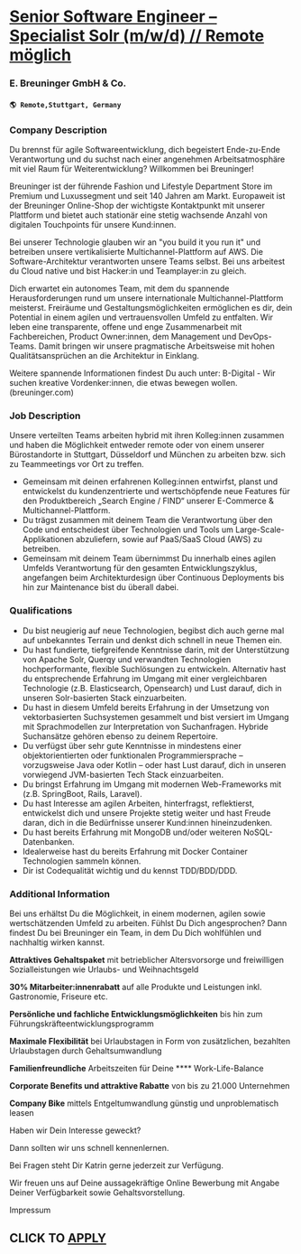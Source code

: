 # [Senior Software Engineer – Specialist Solr (m/w/d) // Remote möglich](https://www.remotewlb.com/apply/senior-software-engineer-specialist-solr-m-w-d-remote-moglich-117901)  
### E. Breuninger GmbH & Co.  
#### `🌎 Remote,Stuttgart, Germany`  

### **Company Description**

Du brennst für agile Softwareentwicklung, dich begeistert Ende-zu-Ende Verantwortung und du suchst nach einer angenehmen Arbeitsatmosphäre mit viel Raum für Weiterentwicklung? Willkommen bei Breuninger!

Breuninger ist der führende Fashion und Lifestyle Department Store im Premium und Luxussegment und seit 140 Jahren am Markt. Europaweit ist der Breuninger Online-Shop der wichtigste Kontaktpunkt mit unserer Plattform und bietet auch stationär eine stetig wachsende Anzahl von digitalen Touchpoints für unsere Kund:innen.

Bei unserer Technologie glauben wir an "you build it you run it" und betreiben unsere vertikalisierte Multichannel-Plattform auf AWS. Die Software-Architektur verantworten unsere Teams selbst. Bei uns arbeitest du Cloud native und bist Hacker:in und Teamplayer:in zu gleich.

Dich erwartet ein autonomes Team, mit dem du spannende Herausforderungen rund um unsere internationale Multichannel-Plattform meisterst. Freiräume und Gestaltungsmöglichkeiten ermöglichen es dir, dein Potential in einem agilen und vertrauensvollen Umfeld zu entfalten. Wir leben eine transparente, offene und enge Zusammenarbeit mit Fachbereichen, Product Owner:innen, dem Management und DevOps-Teams. Damit bringen wir unsere pragmatische Arbeitsweise mit hohen Qualitätsansprüchen an die Architektur in Einklang.

Weitere spannende Informationen findest Du auch unter: B-Digital - Wir suchen kreative Vordenker:innen, die etwas bewegen wollen. (breuninger.com)

###  **Job Description**

Unsere verteilten Teams arbeiten hybrid mit ihren Kolleg:innen zusammen und haben die Möglichkeit entweder remote oder von einem unserer Bürostandorte in Stuttgart, Düsseldorf und München zu arbeiten bzw. sich zu Teammeetings vor Ort zu treffen.

  * Gemeinsam mit deinen erfahrenen Kolleg:innen entwirfst, planst und entwickelst du kundenzentrierte und wertschöpfende neue Features für den Produktbereich „Search Engine / FIND“ unserer E-Commerce & Multichannel-Plattform. 
  * Du trägst zusammen mit deinem Team die Verantwortung über den Code und entscheidest über Technologien und Tools um Large-Scale-Applikationen abzuliefern, sowie auf PaaS/SaaS Cloud (AWS) zu betreiben. 
  * Gemeinsam mit deinem Team übernimmst Du innerhalb eines agilen Umfelds Verantwortung für den gesamten Entwicklungszyklus, angefangen beim Architekturdesign über Continuous Deployments bis hin zur Maintenance bist du überall dabei. 

### **Qualifications**

  * Du bist neugierig auf neue Technologien, begibst dich auch gerne mal auf unbekanntes Terrain und denkst dich schnell in neue Themen ein. 
  * Du hast fundierte, tiefgreifende Kenntnisse darin, mit der Unterstützung von Apache Solr, Querqy und verwandten Technologien hochperformante, flexible Suchlösungen zu entwickeln. Alternativ hast du entsprechende Erfahrung im Umgang mit einer vergleichbaren Technologie (z.B. Elasticsearch, Opensearch) und Lust darauf, dich in unseren Solr-basierten Stack einzuarbeiten. 
  * Du hast in diesem Umfeld bereits Erfahrung in der Umsetzung von vektorbasierten Suchsystemen gesammelt und bist versiert im Umgang mit Sprachmodellen zur Interpretation von Suchanfragen. Hybride Suchansätze gehören ebenso zu deinem Repertoire. 
  * Du verfügst über sehr gute Kenntnisse in mindestens einer objektorientierten oder funktionalen Programmiersprache – vorzugsweise Java oder Kotlin – oder hast Lust darauf, dich in unseren vorwiegend JVM-basierten Tech Stack einzuarbeiten. 
  * Du bringst Erfahrung im Umgang mit modernen Web-Frameworks mit (z.B. SpringBoot, Rails, Laravel). 
  * Du hast Interesse am agilen Arbeiten, hinterfragst, reflektierst, entwickelst dich und unsere Projekte stetig weiter und hast Freude daran, dich in die Bedürfnisse unserer Kund:innen hineinzudenken. 
  * Du hast bereits Erfahrung mit MongoDB und/oder weiteren NoSQL-Datenbanken. 
  * Idealerweise hast du bereits Erfahrung mit Docker Container Technologien sammeln können. 
  * Dir ist Codequalität wichtig und du kennst TDD/BDD/DDD. 

### **Additional Information**

Bei uns erhältst Du die Möglichkeit, in einem modernen, agilen sowie wertschätzenden Umfeld zu arbeiten. Fühlst Du Dich angesprochen? Dann findest Du bei Breuninger ein Team, in dem Du Dich wohlfühlen und nachhaltig wirken kannst.

 **Attraktives Gehaltspaket** mit betrieblicher Altersvorsorge und freiwilligen Sozialleistungen wie Urlaubs- und Weihnachtsgeld

 **30% Mitarbeiter:innenrabatt** auf alle Produkte und Leistungen inkl. Gastronomie, Friseure etc.

 **Persönliche und fachliche Entwicklungsmöglichkeiten** bis hin zum Führungskräfteentwicklungsprogramm

 **Maximale Flexibilität** bei Urlaubstagen in Form von zusätzlichen, bezahlten Urlaubstagen durch Gehaltsumwandlung

 **Familienfreundliche** Arbeitszeiten für Deine **** Work-Life-Balance

 **Corporate Benefits und attraktive Rabatte** von bis zu 21.000 Unternehmen

 **Company Bike** mittels Entgeltumwandlung günstig und unproblematisch leasen

Haben wir Dein Interesse geweckt?

Dann sollten wir uns schnell kennenlernen.

Bei Fragen steht Dir Katrin gerne jederzeit zur Verfügung.

Wir freuen uns auf Deine aussagekräftige Online Bewerbung mit Angabe Deiner Verfügbarkeit sowie Gehaltsvorstellung.

Impressum

  
## CLICK TO [APPLY](https://www.remotewlb.com/apply/senior-software-engineer-specialist-solr-m-w-d-remote-moglich-117901)

